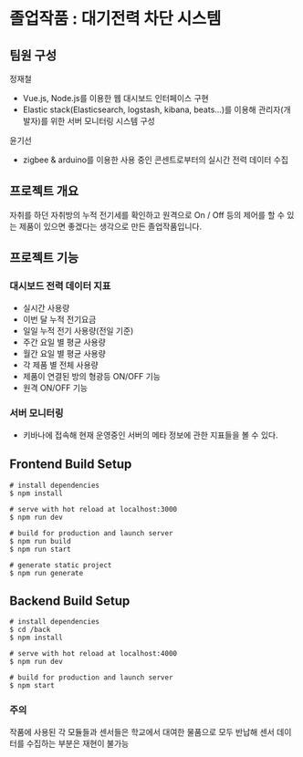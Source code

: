 # 졸업작품 : 대기전력 차단 시스템

## 팀원 구성
정재철
  - Vue.js, Node.js를 이용한 웹 대시보드 인터페이스 구현
  - Elastic stack(Elasticsearch, logstash, kibana, beats...)를 이용해 관리자(개발자)를 위한 서버 모니터링 시스템 구성

윤기선
  - zigbee & arduino를 이용한 사용 중인 콘센트로부터의 실시간 전력 데이터 수집

## 프로젝트 개요
자취를 하던 자취방의 누적 전기세를 확인하고 원격으로 On / Off 등의 제어를 할 수 있는 제품이 있으면 좋겠다는 생각으로 만든 졸업작품입니다.

## 프로젝트 기능
### 대시보드 전력 데이터 지표
  - 실시간 사용량
  - 이번 달 누적 전기요금
  - 일일 누적 전기 사용량(전일 기준)
  - 주간 요일 별 평균 사용량
  - 월간 요일 별 평균 사용량
  - 각 제품 별 전체 사용량
  - 제품이 연결된 방의 형광등 ON/OFF 기능
  - 원격 ON/OFF 기능
    
### 서버 모니터링
  - 키바나에 접속해 현재 운영중인 서버의 메타 정보에 관한 지표들을 볼 수 있다.
  
## Frontend Build Setup
```
# install dependencies
$ npm install

# serve with hot reload at localhost:3000
$ npm run dev

# build for production and launch server
$ npm run build
$ npm run start

# generate static project
$ npm run generate
```

## Backend Build Setup
```
# install dependencies
$ cd /back
$ npm install

# serve with hot reload at localhost:4000
$ npm run dev

# build for production and launch server
$ npm start
```

### 주의
작품에 사용된 각 모듈들과 센서들은 학교에서 대여한 물품으로 모두 반납해 센서 데이터를 수집하는 부분은 재현이 불가능

